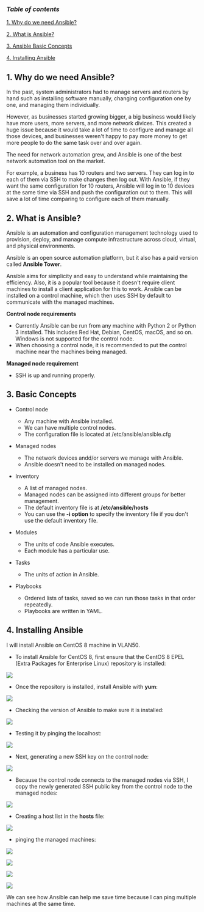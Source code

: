 ### ***Table of contents***

[1. Why do we need Ansible?](#1)

[2. What is Ansible?](#2)

[3. Ansible Basic Concepts](#3)

[4. Installing Ansible](#4)

<a name = '1'></a>
## 1. Why do we need Ansible?

In the past, system administrators had to manage servers and routers by hand such as installing software manually, changing configuration one by one, and managing them individually.  

However, as businesses started growing bigger, a big business would likely have more users, more servers, and more network divices. This created a huge issue because it would take a lot of time to configure and manage all those devices, and businesses weren't happy to pay more money to get more people to do the same task over and over again. 

The need for network automation grew, and Ansible is one of the best network automation tool on the market. 

For example, a business has 10 routers and two servers. They can log in to each of them via SSH to make changes then log out. With Ansible, if they want the same configuration for 10 routers, Ansible will log in to 10 devices at the same time via SSH and push the configuration out to them. This will save a lot of time comparing to configure each of them manually. 

<a name = '2'></a>
## 2. What is Ansible?

Ansible is an automation and configuration management technology used to provision, deploy, and manage compute infrastructure across cloud, virtual, and physical environments. 

Ansible is an open source automation platform, but it also has a paid version called **Ansible Tower**. 

Ansible aims for simplicity and easy to understand while maintaining the efficiency. Also, it is a popular tool because it doesn't require client machines to install a client application for this to work. Ansible can be installed on a control machine, which then uses SSH by default to communicate with the managed machines.

**Control node requirements**
* Currently Ansible can be run from any machine with Python 2 or Python 3 installed. This includes Red Hat, Debian, CentOS, macOS, and so on. Windows is not supported for the control node. 
* When choosing a control node, it is recommended to put the control machine near the machines being managed. 

**Managed node requirement**
* SSH is up and running properly. 

<a name = '3'></a>
## 3. Basic Concepts

* Control node
  * Any machine with Ansible installed.
  * We can have multiple control nodes.
  * The configuration file is located at /etc/ansible/ansible.cfg
  
* Managed nodes
  * The network devices andd/or servers we manage with Ansible.
  * Ansible doesn't need to be installed on managed nodes.
  
* Inventory
  * A list of managed nodes. 
  * Managed nodes can be assigned into different groups for better management. 
  * The default inventory file is at **/etc/ansible/hosts**
  * You can use the **-i option** to specify the inventory file if you don't use the default inventory file. 
  
* Modules
  * The units of code Ansible executes.
  * Each module has a particular use.
  
* Tasks
  * The units of action in Ansible.
  
* Playbooks
  * Ordered lists of tasks, saved so we can run those tasks in that order repeatedly. 
  * Playbooks are written in YAML.

<a name = '4'></a>
## 4. Installing Ansible

I will install Ansible on CentOS 8 machine in VLAN50.
* To install Ansible for CentOS 8, first ensure that the CentOS 8 EPEL (Extra Packages for Enterprise Linux) repository is installed:

![](https://github.com/greenarrow2019/Ansible-Network-Automation/blob/master/Ansible/images/4.png)

* Once the repository is installed, install Ansible with **yum**:

![](https://github.com/greenarrow2019/Ansible-Network-Automation/blob/master/Ansible/images/1.png)

* Checking the version of Ansible to make sure it is installed:

![](https://github.com/greenarrow2019/Ansible-Network-Automation/blob/master/Ansible/images/2.png)

* Testing it by pinging the localhost:

![](https://github.com/greenarrow2019/Ansible-Network-Automation/blob/master/Ansible/images/3.png)

* Next, generating a new SSH key on the control node:

![](https://github.com/greenarrow2019/Ansible-Network-Automation/blob/master/Ansible/images/5.png)

* Because the control node connects to the managed nodes via SSH, I copy the newly generated SSH public key from the control node to the managed nodes:

![](https://github.com/greenarrow2019/Ansible-Network-Automation/blob/master/Ansible/images/6.png)

* Creating a host list in the **hosts** file:

![](https://github.com/greenarrow2019/Ansible-Network-Automation/blob/master/Ansible/images/8.png)

* pinging the managed machines:

![](https://github.com/greenarrow2019/Ansible-Network-Automation/blob/master/Ansible/images/7.png)

![](https://github.com/greenarrow2019/Ansible-Network-Automation/blob/master/Ansible/images/9.png)

![](https://github.com/greenarrow2019/Ansible-Network-Automation/blob/master/Ansible/images/11.png)

![](https://github.com/greenarrow2019/Ansible-Network-Automation/blob/master/Ansible/images/10.png)

We can see how Ansible can help me save time because I can ping multiple machines at the same time. 

